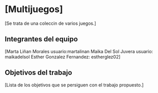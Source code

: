 # [Multijuegos]

[Se trata de una coleccin de varios juegos.]

## Integrantes del equipo

[Marta Liñan Morales usuario:martalinan
Maika Del Sol Juvera  usuario: maikadelsol
Esther Gonzalez Fernandez: estherglez02]

## Objetivos del trabajo

[Lista de los objetivos que se persiguen con el trabajo propuesto.]
